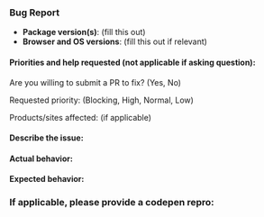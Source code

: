 <!-- delete this template for feature requests -->

### Bug Report

- __Package version(s)__: (fill this out)
- __Browser and OS versions__: (fill this out if relevant)

#### Priorities and help requested (not applicable if asking question):

Are you willing to submit a PR to fix? (Yes, No)

Requested priority: (Blocking, High, Normal, Low) 

Products/sites affected: (if applicable)

#### Describe the issue:

<!-- fill this out -->

#### Actual behavior:

<!-- fill this out -->

#### Expected behavior:

<!-- fill this out -->

### If applicable, please provide a codepen repro:

<!-- See https://codepen.io/FabricReact/ for a starting template -->
<!-- See http://codepen.io/dzearing/pens/public/?grid_type=list for a variety of examples -->
